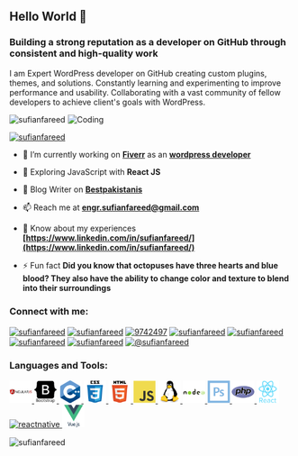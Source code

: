 <h2 align="left">Hello World 👋</h2>
<h3 align="left">Building a strong reputation as a developer on GitHub through consistent and high-quality work</h3>

I am Expert WordPress developer on GitHub creating custom plugins, themes, and solutions. Constantly learning and experimenting to improve performance and usability. Collaborating with a vast community of fellow developers to achieve client's goals with WordPress.

<img align="right" alt="Coding" width="400" src="https://miro.medium.com/max/720/0*7Q3yvSIv_t0ioJ-Z.gif">
<p align="left"> <img src="https://komarev.com/ghpvc/?username=sufianfareed&label=Profile%20views&color=0e75b6&style=flat" alt="sufianfareed" /> </p>

<p align="left"> <a href="https://twitter.com/sufianfareed" target="blank"><img src="https://img.shields.io/twitter/follow/sufianfareed?logo=twitter&style=for-the-badge" alt="sufianfareed" /></a> </p>

- 🔭 I’m currently working on **[Fiverr](https://www.fiverr.com/)** as an **[wordpress developer](https://www.fiverr.com/share/0zl74a)**

- 🌱 Exploring JavaScript with **React JS**

- 📝 Blog Writer on **[Bestpakistanis](https://bestpakistanis.com/)**

- 📫 Reach me at **engr.sufianfareed@gmail.com**

- 📄 Know about my experiences **[https://www.linkedin.com/in/sufianfareed/](https://www.linkedin.com/in/sufianfareed/)**

- ⚡ Fun fact **Did you know that octopuses have three hearts and blue blood? They also have the ability to change color and texture to blend into their surroundings**

<h3 align="left">Connect with me:</h3>
<p align="left">
<a href="https://twitter.com/sufianfareed" target="blank"><img align="center" src="https://raw.githubusercontent.com/rahuldkjain/github-profile-readme-generator/master/src/images/icons/Social/twitter.svg" alt="sufianfareed" height="30" width="40" /></a>
<a href="https://linkedin.com/in/sufianfareed" target="blank"><img align="center" src="https://raw.githubusercontent.com/rahuldkjain/github-profile-readme-generator/master/src/images/icons/Social/linked-in-alt.svg" alt="sufianfareed" height="30" width="40" /></a>
<a href="https://stackoverflow.com/users/9742497" target="blank"><img align="center" src="https://raw.githubusercontent.com/rahuldkjain/github-profile-readme-generator/master/src/images/icons/Social/stack-overflow.svg" alt="9742497" height="30" width="40" /></a>
<a href="https://fb.com/sufianfareed" target="blank"><img align="center" src="https://raw.githubusercontent.com/rahuldkjain/github-profile-readme-generator/master/src/images/icons/Social/facebook.svg" alt="sufianfareed" height="30" width="40" /></a>
<a href="https://instagram.com/sufianfareed" target="blank"><img align="center" src="https://raw.githubusercontent.com/rahuldkjain/github-profile-readme-generator/master/src/images/icons/Social/instagram.svg" alt="sufianfareed" height="30" width="40" /></a>
<a href="https://dribbble.com/sufianfareed" target="blank"><img align="center" src="https://raw.githubusercontent.com/rahuldkjain/github-profile-readme-generator/master/src/images/icons/Social/dribbble.svg" alt="sufianfareed" height="30" width="40" /></a>
<a href="https://www.behance.net/sufianfareed" target="blank"><img align="center" src="https://raw.githubusercontent.com/rahuldkjain/github-profile-readme-generator/master/src/images/icons/Social/behance.svg" alt="sufianfareed" height="30" width="40" /></a>
<a href="https://medium.com/@sufianfareed" target="blank"><img align="center" src="https://raw.githubusercontent.com/rahuldkjain/github-profile-readme-generator/master/src/images/icons/Social/medium.svg" alt="@sufianfareed" height="30" width="40" /></a>
</p>

<h3 align="left">Languages and Tools:</h3>
<p align="left"> <a href="https://angular.io" target="_blank" rel="noreferrer"> <img src="https://raw.githubusercontent.com/devicons/devicon/master/icons/angularjs/angularjs-original-wordmark.svg" alt="angularjs" width="40" height="40"/> </a> <a href="https://getbootstrap.com" target="_blank" rel="noreferrer"> <img src="https://raw.githubusercontent.com/devicons/devicon/master/icons/bootstrap/bootstrap-plain-wordmark.svg" alt="bootstrap" width="40" height="40"/> </a> <a href="https://www.w3schools.com/cpp/" target="_blank" rel="noreferrer"> <img src="https://raw.githubusercontent.com/devicons/devicon/master/icons/cplusplus/cplusplus-original.svg" alt="cplusplus" width="40" height="40"/> </a> <a href="https://www.w3schools.com/css/" target="_blank" rel="noreferrer"> <img src="https://raw.githubusercontent.com/devicons/devicon/master/icons/css3/css3-original-wordmark.svg" alt="css3" width="40" height="40"/> </a> <a href="https://www.w3.org/html/" target="_blank" rel="noreferrer"> <img src="https://raw.githubusercontent.com/devicons/devicon/master/icons/html5/html5-original-wordmark.svg" alt="html5" width="40" height="40"/> </a> <a href="https://developer.mozilla.org/en-US/docs/Web/JavaScript" target="_blank" rel="noreferrer"> <img src="https://raw.githubusercontent.com/devicons/devicon/master/icons/javascript/javascript-original.svg" alt="javascript" width="40" height="40"/> </a> <a href="https://www.linux.org/" target="_blank" rel="noreferrer"> <img src="https://raw.githubusercontent.com/devicons/devicon/master/icons/linux/linux-original.svg" alt="linux" width="40" height="40"/> </a> <a href="https://nodejs.org" target="_blank" rel="noreferrer"> <img src="https://raw.githubusercontent.com/devicons/devicon/master/icons/nodejs/nodejs-original-wordmark.svg" alt="nodejs" width="40" height="40"/> </a> <a href="https://www.photoshop.com/en" target="_blank" rel="noreferrer"> <img src="https://raw.githubusercontent.com/devicons/devicon/master/icons/photoshop/photoshop-line.svg" alt="photoshop" width="40" height="40"/> </a> <a href="https://www.php.net" target="_blank" rel="noreferrer"> <img src="https://raw.githubusercontent.com/devicons/devicon/master/icons/php/php-original.svg" alt="php" width="40" height="40"/> </a> <a href="https://reactjs.org/" target="_blank" rel="noreferrer"> <img src="https://raw.githubusercontent.com/devicons/devicon/master/icons/react/react-original-wordmark.svg" alt="react" width="40" height="40"/> </a> <a href="https://reactnative.dev/" target="_blank" rel="noreferrer"> <img src="https://reactnative.dev/img/header_logo.svg" alt="reactnative" width="40" height="40"/> </a> <a href="https://vuejs.org/" target="_blank" rel="noreferrer"> <img src="https://raw.githubusercontent.com/devicons/devicon/master/icons/vuejs/vuejs-original-wordmark.svg" alt="vuejs" width="40" height="40"/> </a> </p>

<p><img align="center" src="https://github-readme-streak-stats.herokuapp.com/?user=sufianfareed&" alt="sufianfareed" /></p>
